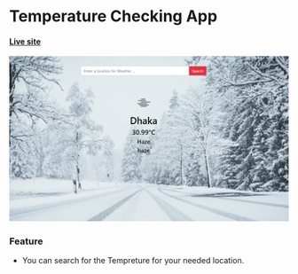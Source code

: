 
# Temperature Checking App
#### [Live site](https://nur-allhi.github.io/temperature-hot/)


![Screenshot](Temp_Check.png)

### Feature
* You can search for the Tempreture for your needed location.
